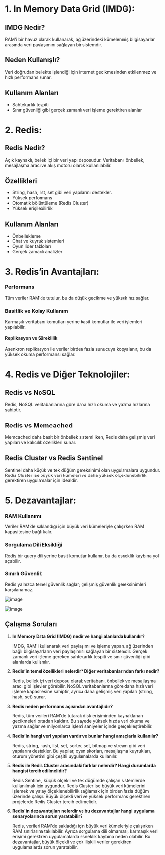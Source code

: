 # 1. In Memory Data Grid (IMDG):

## IMDG Nedir?
RAM'i bir havuz olarak kullanarak, ağ üzerindeki kümelenmiş bilgisayarlar arasında veri paylaşımını sağlayan bir sistemdir.

## Neden Kullanışlı?
Veri doğrudan bellekte işlendiği için internet gecikmesinden etkilenmez ve hızlı performans sunar.

## Kullanım Alanları
- Sahtekarlık tespiti
- Sınır güvenliği gibi gerçek zamanlı veri işleme gerektiren alanlar

# 2. Redis:

## Redis Nedir?
Açık kaynaklı, bellek içi bir veri yapı deposudur. Veritabanı, önbellek, mesajlaşma aracı ve akış motoru olarak kullanılabilir.

## Özellikleri
- String, hash, list, set gibi veri yapılarını destekler.
- Yüksek performans
- Otomatik bölüntüleme (Redis Cluster)
- Yüksek erişilebilirlik

## Kullanım Alanları
- Önbellekleme
- Chat ve kuyruk sistemleri
- Oyun lider tabloları
- Gerçek zamanlı analizler

# 3. Redis’in Avantajları:

### Performans
Tüm veriler RAM'de tutulur, bu da düşük gecikme ve yüksek hız sağlar.

### Basitlik ve Kolay Kullanım
Karmaşık veritabanı komutları yerine basit komutlar ile veri işlemleri yapılabilir.

#### Replikasyon ve Süreklilik
Asenkron replikasyon ile veriler birden fazla sunucuya kopyalanır, bu da yüksek okuma performansı sağlar.

# 4. Redis ve Diğer Teknolojiler:

## Redis vs NoSQL
Redis, NoSQL veritabanlarına göre daha hızlı okuma ve yazma hızlarına sahiptir.

## Redis vs Memcached
Memcached daha basit bir önbellek sistemi iken, Redis daha gelişmiş veri yapıları ve kalıcılık özellikleri sunar.

## Redis Cluster vs Redis Sentinel
Sentinel daha küçük ve tek düğüm gereksinimi olan uygulamalara uygundur. Redis Cluster ise büyük veri kümeleri ve daha yüksek ölçeklenebilirlik gerektiren uygulamalar için idealdir.

# 5. Dezavantajlar:

### RAM Kullanımı
Veriler RAM’de saklandığı için büyük veri kümeleriyle çalışırken RAM kapasitesine bağlı kalır.

### Sorgulama Dili Eksikliği
Redis bir query dili yerine basit komutlar kullanır, bu da esneklik kaybına yol açabilir.

### Sınırlı Güvenlik
Redis yalnızca temel güvenlik sağlar; gelişmiş güvenlik gereksinimleri karşılanamaz.  

![image](https://github.com/user-attachments/assets/233fe6b3-11c8-476e-95a2-c92749431ccf)  


![image](https://github.com/user-attachments/assets/3e8ae59b-6fce-4bc8-a5ba-a192b4fcdb80)


## Çalışma Soruları 

1. **In Memory Data Grid (IMDG) nedir ve hangi alanlarda kullanılır?**

   IMDG, RAM'i kullanarak veri paylaşımı ve işleme yapan, ağ üzerinden bağlı bilgisayarların veri paylaşımını sağlayan bir sistemdir. Gerçek zamanlı veri işleme gereken sahtekarlık tespiti ve sınır güvenliği gibi alanlarda kullanılır.

2. **Redis’in temel özellikleri nelerdir? Diğer veritabanlarından farkı nedir?**

   Redis, bellek içi veri deposu olarak veritabanı, önbellek ve mesajlaşma aracı gibi işlevler görebilir. NoSQL veritabanlarına göre daha hızlı veri işleme kapasitesine sahiptir, ayrıca daha gelişmiş veri yapıları (string, hash, set) sunar.

3. **Redis neden performans açısından avantajlıdır?**

   Redis, tüm verileri RAM'de tutarak disk erişiminden kaynaklanan gecikmeleri ortadan kaldırır. Bu sayede yüksek hızda veri okuma ve yazma sağlar ve milyonlarca işlemi saniyeler içinde gerçekleştirebilir.

4. **Redis’in hangi veri yapıları vardır ve bunlar hangi amaçlarla kullanılır?**

   Redis, string, hash, list, set, sorted set, bitmap ve stream gibi veri yapılarını destekler. Bu yapılar, oyun skorları, mesajlaşma kuyrukları, oturum yönetimi gibi çeşitli uygulamalarda kullanılır.

5. **Redis ile Redis Cluster arasındaki farklar nelerdir? Hangi durumlarda hangisi tercih edilmelidir?**

   Redis Sentinel, küçük ölçekli ve tek düğümde çalışan sistemlerde kullanılmak için uygundur. Redis Cluster ise büyük veri kümelerini işlemek ve yatay ölçeklenebilirlik sağlamak için birden fazla düğüm üzerinde çalışır. Büyük ölçekli veri ve yüksek performans gerektiren projelerde Redis Cluster tercih edilmelidir.

6. **Redis'in dezavantajları nelerdir ve bu dezavantajlar hangi uygulama senaryolarında sorun yaratabilir?**

   Redis, verileri RAM'de sakladığı için büyük veri kümeleriyle çalışırken RAM sınırlarına takılabilir. Ayrıca sorgulama dili olmaması, karmaşık veri erişimi gerektiren uygulamalarda esneklik kaybına neden olabilir. Bu dezavantajlar, büyük ölçekli ve çok ilişkili veriler gerektiren uygulamalarda sorun yaratabilir.

